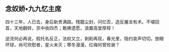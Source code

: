 ## 念奴娇•九九忆主席

四十三年，人已去，身后新贵满路。残籍尘封，问忆否，造反屠龙有术。不堪回首，天地翻转，京中收四杰；敢拂遗愿，浪置高堂厚椁！

逆流何必再说，假托名反正，法权又立，剥削再现，春光里，隐约哀声切切。放眼环球，尚可欣慰者，星火未灭；寒冬漫漫，红梅何曾败谢？
